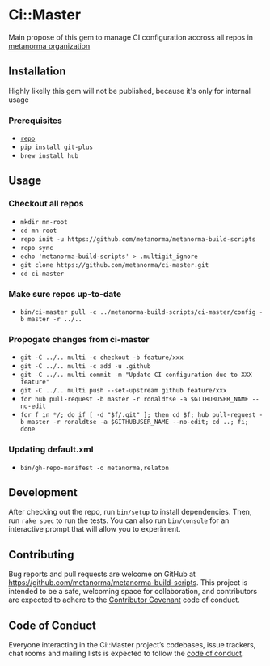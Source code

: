 # Ci::Master

Main propose of this gem to manage CI configuration accross all repos in [metanorma organization](https://github.com/metanorma)

## Installation

Highly likelly this gem will not be published, because it's only for internal usage

### Prerequisites

- [`repo`](https://source.android.com/setup/build/downloading#installing-repo)
- `pip install git-plus`
- `brew install hub`

## Usage

### Checkout all repos

- `mkdir mn-root`
- `cd mn-root`
- `repo init -u https://github.com/metanorma/metanorma-build-scripts`
- `repo sync`
- `echo 'metanorma-build-scripts' > .multigit_ignore`
- `git clone https://github.com/metanorma/ci-master.git`
- `cd ci-master`

### Make sure repos up-to-date

- `bin/ci-master pull -c ../metanorma-build-scripts/ci-master/config -b master -r ../..`

### Propogate changes from ci-master

- `git -C ../.. multi -c checkout -b feature/xxx`
- `git -C ../.. multi -c add -u .github`
- `git -C ../.. multi commit -m "Update CI configuration due to XXX feature"`
- `git -C ../.. multi push --set-upstream github feature/xxx`
- `for hub pull-request -b master -r ronaldtse -a $GITHUBUSER_NAME --no-edit`
- `for f in */; do if [ -d "$f/.git" ]; then cd $f; hub pull-request -b master -r ronaldtse -a $GITHUBUSER_NAME --no-edit; cd ..; fi; done`

### Updating default.xml

 - `bin/gh-repo-manifest -o metanorma,relaton`

## Development

After checking out the repo, run `bin/setup` to install dependencies. Then, run `rake spec` to run the tests. You can also run `bin/console` for an interactive prompt that will allow you to experiment.

## Contributing

Bug reports and pull requests are welcome on GitHub at https://github.com/metanorma/metanorma-build-scripts. This project is intended to be a safe, welcoming space for collaboration, and contributors are expected to adhere to the [Contributor Covenant](http://contributor-covenant.org) code of conduct.

## Code of Conduct

Everyone interacting in the Ci::Master project’s codebases, issue trackers, chat rooms and mailing lists is expected to follow the [code of conduct](https://github.com/metanorma/metanorma-build-scripts/blob/master/ci-master/CODE_OF_CONDUCT.md).

